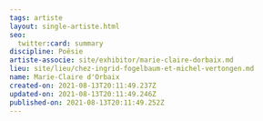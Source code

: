 ```yaml
---
tags: artiste
layout: single-artiste.html
seo:
  twitter:card: summary
discipline: Poêsie
artiste-associe: site/exhibitor/marie-claire-dorbaix.md
lieu: site/lieu/chez-ingrid-fogelbaum-et-michel-vertongen.md
name: Marie-Claire d'Orbaix
created-on: 2021-08-13T20:11:49.237Z
updated-on: 2021-08-13T20:11:49.246Z
published-on: 2021-08-13T20:11:49.252Z
---
```


